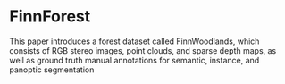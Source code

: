 # FinnForest
 This paper introduces a forest dataset called FinnWoodlands, which consists of RGB stereo images, point clouds, and sparse depth maps, as well as ground truth manual annotations for semantic, instance, and panoptic segmentation
